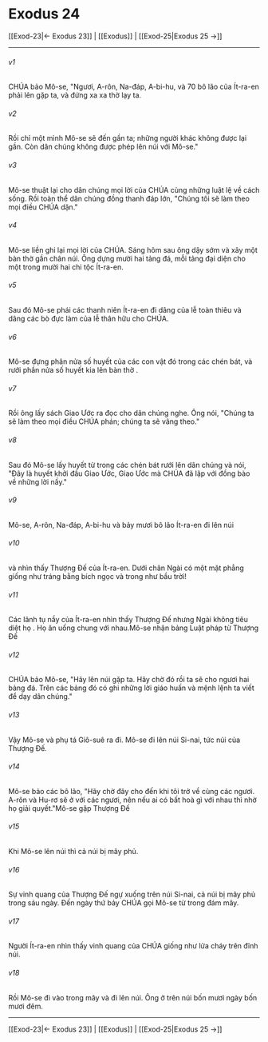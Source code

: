 # Exodus 24

[[Exod-23|← Exodus 23]] | [[Exodus]] | [[Exod-25|Exodus 25 →]]
***



###### v1 
CHÚA bảo Mô-se, "Ngươi, A-rôn, Na-đáp, A-bi-hu, và 70 bô lão của Ít-ra-en phải lên gặp ta, và đứng xa xa thờ lạy ta. 

###### v2 
Rồi chỉ một mình Mô-se sẽ đến gần ta; những người khác không được lại gần. Còn dân chúng không được phép lên núi với Mô-se." 

###### v3 
Mô-se thuật lại cho dân chúng mọi lời của CHÚA cùng những luật lệ về cách sống. Rồi toàn thể dân chúng đồng thanh đáp lớn, "Chúng tôi sẽ làm theo mọi điều CHÚA dặn." 

###### v4 
Mô-se liền ghi lại mọi lời của CHÚA. Sáng hôm sau ông dậy sớm và xây một bàn thờ gần chân núi. Ông dựng mười hai tảng đá, mỗi tảng đại diện cho một trong mười hai chi tộc Ít-ra-en. 

###### v5 
Sau đó Mô-se phái các thanh niên Ít-ra-en đi dâng của lễ toàn thiêu và dâng các bò đực làm của lễ thân hữu cho CHÚA. 

###### v6 
Mô-se đựng phân nửa số huyết của các con vật đó trong các chén bát, và rưới phần nửa số huyết kia lên bàn thờ . 

###### v7 
Rồi ông lấy sách Giao Ước ra đọc cho dân chúng nghe. Ông nói, "Chúng ta sẽ làm theo mọi điều CHÚA phán; chúng ta sẽ vâng theo." 

###### v8 
Sau đó Mô-se lấy huyết từ trong các chén bát rưới lên dân chúng và nói, "Đây là huyết khởi đầu Giao Ước, Giao Ước mà CHÚA đã lập với đồng bào về những lời nầy." 

###### v9 
Mô-se, A-rôn, Na-đáp, A-bi-hu và bảy mươi bô lão Ít-ra-en đi lên núi 

###### v10 
và nhìn thấy Thượng Đế của Ít-ra-en. Dưới chân Ngài có một mặt phẳng giống như tráng bằng bích ngọc và trong như bầu trời! 

###### v11 
Các lãnh tụ nầy của Ít-ra-en nhìn thấy Thượng Đế nhưng Ngài không tiêu diệt họ . Họ ăn uống chung với nhau.Mô-se nhận bảng Luật pháp từ Thượng Đế 

###### v12 
CHÚA bảo Mô-se, "Hãy lên núi gặp ta. Hãy chờ đó rồi ta sẽ cho ngươi hai bảng đá. Trên các bảng đó có ghi những lời giáo huấn và mệnh lệnh ta viết để dạy dân chúng." 

###### v13 
Vậy Mô-se và phụ tá Giô-suê ra đi. Mô-se đi lên núi Si-nai, tức núi của Thượng Đế. 

###### v14 
Mô-se bảo các bô lão, "Hãy chờ đây cho đến khi tôi trở về cùng các ngươi. A-rôn và Hu-rơ sẽ ở với các ngươi, nên nếu ai có bất hoà gì với nhau thì nhờ họ giải quyết."Mô-se gặp Thượng Đế 

###### v15 
Khi Mô-se lên núi thì cả núi bị mây phủ. 

###### v16 
Sự vinh quang của Thượng Đế ngự xuống trên núi Si-nai, cả núi bị mây phủ trong sáu ngày. Đến ngày thứ bảy CHÚA gọi Mô-se từ trong đám mây. 

###### v17 
Người Ít-ra-en nhìn thấy vinh quang của CHÚA giống như lửa cháy trên đỉnh núi. 

###### v18 
Rồi Mô-se đi vào trong mây và đi lên núi. Ông ở trên núi bốn mươi ngày bốn mươi đêm.

***
[[Exod-23|← Exodus 23]] | [[Exodus]] | [[Exod-25|Exodus 25 →]]
